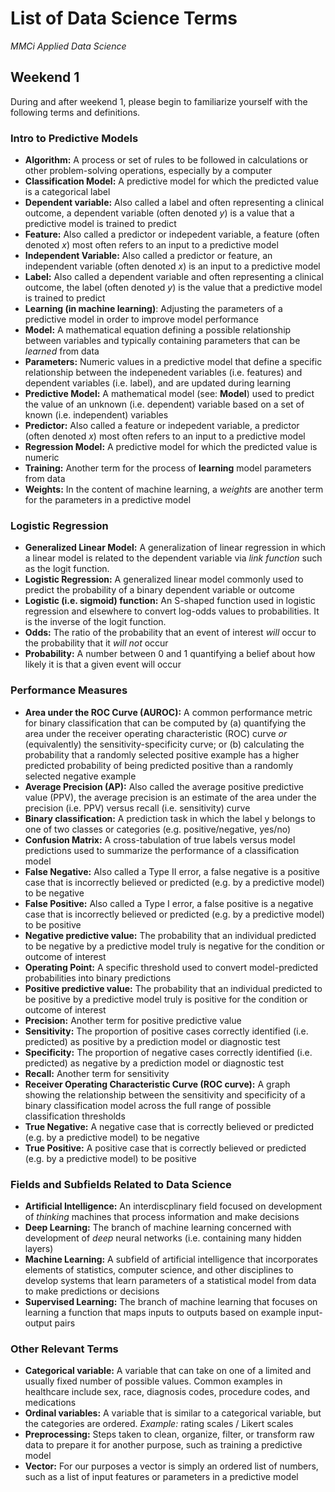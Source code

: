 # List of Data Science Terms
*MMCi Applied Data Science*

## Weekend 1
During and after weekend 1, please begin to familiarize yourself with the following terms and definitions.

### Intro to Predictive Models

- **Algorithm:** A process or set of rules to be followed in calculations or other problem-solving operations, especially by a computer
- **Classification Model:** A predictive model for which the predicted value is a categorical label
- **Dependent variable:** Also called a label and often representing a clinical outcome, a dependent variable (often denoted *y*) is a value that a predictive model is trained to predict
- **Feature:** Also called a predictor or indepedent variable, a feature (often denoted *x*) most often refers to an input to a predictive model
- **Independent Variable:** Also called a predictor or feature, an independent variable (often denoted *x*) is an input to a predictive model
- **Label:** Also called a dependent variable and often representing a clinical outcome, the label (often denoted *y*) is the value that a predictive model is trained to predict
- **Learning (in machine learning)**: Adjusting the parameters of a predictive model in order to improve model performance
- **Model:** A mathematical equation defining a possible relationship between variables and typically containing parameters that can be _learned_ from data
- **Parameters:** Numeric values in a predictive model that define a specific relationship between the indepenedent variables (i.e. features) and dependent variables (i.e. label), and are updated during learning
- **Predictive Model:** A mathematical model (see: **Model**) used to predict the value of an unknown (i.e. dependent) variable based on a set of known (i.e. independent) variables
- **Predictor:** Also called a feature or indepedent variable, a predictor (often denoted *x*) most often refers to an input to a predictive model
- **Regression Model:** A predictive model for which the predicted value is numeric
- **Training:** Another term for the process of **learning** model parameters from data
- **Weights:** In the content of machine learning, a *weights* are another term for the parameters in a predictive model

### Logistic Regression

- **Generalized Linear Model:** A generalization of linear regression in which a linear model is related to the dependent variable via *link function* such as the logit function.
- **Logistic Regression:** A generalized linear model commonly used to predict the probability of a binary dependent variable or outcome
- **Logistic (i.e. sigmoid) function:** An S-shaped function used in logistic regression and elsewhere to convert log-odds values to probabilities. It is the inverse of the logit function.
- **Odds:** The ratio of the probability that an event of interest *will* occur to the probability that it *will not* occur
- **Probability:** A number between 0 and 1 quantifying a belief about how likely it is that a given event will occur

### Performance Measures

- **Area under the ROC Curve (AUROC):** A common performance metric for binary classification that can be computed by (a) quantifying the area under the receiver operating characteristic (ROC) curve *or* (equivalently) the sensitivity-specificity curve; or (b) calculating the probability that a randomly selected positive example has a higher predicted probability of being predicted positive than a randomly selected negative example
- **Average Precision (AP):** Also called the average positive predictive value (PPV), the average precision is an estimate of the area under the precision (i.e. PPV) versus recall (i.e. sensitivity) curve
- **Binary classification:** A prediction task in which the label y belongs to one of two classes or categories (e.g. positive/negative, yes/no)
- **Confusion Matrix:** A cross-tabulation of true labels versus model predictions used to summarize the performance of a classification model
- **False Negative:** Also called a Type II error, a false negative is a positive case that is incorrectly believed or predicted (e.g. by a predictive model) to be negative
- **False Positive:** Also called a Type I error, a false positive is a negative case that is incorrectly believed or predicted (e.g. by a predictive model) to be positive
- **Negative predictive value:** The probability that an individual predicted to be negative by a predictive model truly is negative for the condition or outcome of interest
- **Operating Point:** A specific threshold used to convert model-predicted probabilities into binary predictions
- **Positive predictive value:** The probability that an individual predicted to be positive by a predictive model truly is positive for the condition or outcome of interest
- **Precision:** Another term for positive predictive value
- **Sensitivity:** The proportion of positive cases correctly identified (i.e. predicted) as positive by a prediction model or diagnostic test
- **Specificity:** The proportion of negative cases correctly identified (i.e. predicted) as negative by a prediction model or diagnostic test
- **Recall:** Another term for sensitivity
- **Receiver Operating Characteristic Curve (ROC curve):** A graph showing the relationship between the sensitivity and specificity of a binary classification model across the full range of possible classification thresholds
- **True Negative:** A negative case that is correctly believed or predicted (e.g. by a predictive model) to be negative
- **True Positive:** A positive case that is correctly believed or predicted (e.g. by a predictive model) to be positive

### Fields and Subfields Related to Data Science

- **Artificial Intelligence:** An interdiscplinary field focused on development of *thinking* machines that process information and make decisions
- **Deep Learning:** The branch of machine learning concerned with development of *deep* neural networks (i.e. containing many hidden layers)
- **Machine Learning:** A subfield of artificial intelligence that incorporates elements of statistics, computer science, and other disciplines to develop systems that learn parameters of a statistical model from data to make predictions or decisions
- **Supervised Learning:** The branch of machine learning that focuses on learning a function that maps inputs to outputs based on example input-output pairs

### Other Relevant Terms

- **Categorical variable:** A variable that can take on one of a limited and usually fixed number of possible values. Common examples in healthcare include sex, race, diagnosis codes, procedure codes, and medications
- **Ordinal variables:** A variable that is similar to a categorical variable, but the categories are ordered. *Example:* rating scales / Likert scales
- **Preprocessing:** Steps taken to clean, organize, filter, or transform raw data to prepare it for another purpose, such as training a predictive model
- **Vector:** For our purposes a vector is simply an ordered list of numbers, such as a list of input features or parameters in a predictive model

<!-- 

## Weekend 2 and Beyond

- **Active learning:** A special case of machine learning in which a learning algorithm can interactively query a user to label new data points with the desired outputs
- **Bag of words model:** An approach to natural language processing in which document features are based on word or phrase counts only without considering the relative positions of words and phrases within the document as a whole
- **Black box:** After a model is trained it can sometimes become difficult to understand the inner workings of the model and the manner in which it arrives at decisions, especially in deep neural networks. The model is then considered a ‘Black Box’
- Clustering: A way of the data points into different clusters consisting of similar data points
- **Computable phenotype:** a set of rules or criteria used to identify a specific clinical diagnosis, event, or finding using electronic health record data
- **Computer vision:** A field combining elements of machine learning, robotics, and signal processing to interpret image data and use these data to make predictions or decisions
- **Convolution (computer vision):** A mathematical operation used to quantify the similarity between a given filter and each region of an image or other feature map
- **Convolutional Neural Network (CNN):** A deep neural network containing multiple convolutional layers (i.e. layers implementing the convolution operation). CNNs are most common in image processing but can be applied to a wide variety of data modalities
- **Cross-entropy loss:** The usual loss function used to train classification models. It quantifies the correspondence between predicted probabilities and true labels. Mathematically, it is the negative log likelihood of a categorical random variable corresponding to the label
- **Data filtering:** Applying inclusion and/or exclusion criteria to remove individuals or data points from an analysis
- Data Model: the process of producing a descriptive diagram of relationships between various types of information that are to be stored in a database. One of the goals of data modeling is to create the most efficient method of storing information while still providing for complete access and reporting. 1
- Data parameter: A set of properties whose values determine the characteristics of something. A limit or boundary of the data.
- Data Partitioning: the technique of distributing data across multiple tables, disks, or sites in order to improve query processing performance or increase database manageability
- Decision surface: A (hyper) surface in a multidimensional state space that partitions the space into different regions. Data lying on one side of a decision surface are defined as belonging to a different class from those lying on the other
- Early stopping: In machine learning, early stopping is a form of regularization used to avoid overfitting when training a learner with an iterative method, such as gradient descent. Such methods update the learner so as to make it better fit the training data with each iteration
- Embedding: Dense numerical representations of real-world objects and relationships, expressed as a vector.
- Explainable Model: refers to the concept of being able to understand the machine learning model.
- Filter or Convolutional Filter: Filters detect spatial patterns such as edges in an image by detecting the changes in intensity values of the image.
- Fully connected layers: Fully Connected layers in a neural networks are those layers where all the inputs from one layer are connected to every activation unit of the next layer.
- Gradient descent: Gradient descent is an optimization algorithm used to find the values of parameters (coefficients) of a function (f) that minimizes a cost function (cost).
- Ground truth: information that is known to be real or true, provided by direct observation and measurement (i.e. empirical evidence)
- Hyperparameter: Hyperparameters are parameters that are established before a model is trained and remain fixed through the training process. The hyperparameters generally affect the parameters that are learned during training and can have a large influence on the final accuracy. One of the difficulties in machine learning is in determining sets of hyperparameters that optimize the model fit.
- Image Segmentation: Image segmentation divides an image into different partitions known as segments.
- Imputation: The process of replacing missing data with substituted values.
- Interpretable Model: Models who explain themselves, for instance from a decision tree you can easily extract decision rules.
- Latent Features ( put with features): Features that we don't directly observe but can be extracted typically by some algorithm
- Life-long learning: accumulating past knowledge that it then uses in future learning and problem solving
- Link Function: A link function in a Generalized Linear Model maps a non-linear relationship to a linear one.
- Loss:
- Likelihood:
- **Model architecture:** The form of the equation that is applied to the input features to generate an output. Equivalently, the structure of the graph that links the input features to the output. *Example*: A multilayer perceptron with a single hidden layer of size 100 units and sigmoid activations
- Model calibration: The act of improving our model such that the distribution and behavior of the probability predicted is similar to the distribution and behavior of probability observed in training data.
- Model Generalization: refers to your model's ability to adapt properly to new, previously unseen data, drawn from the same distribution as the one used to create the model.
- Model interpretability: The degree to which a human can consistently predict the model’s result
- **Motif:** A pattern present in an image that can be detected with a convolutional filter.
- **Multi-class classification:** A prediction task in which the label y belongs to one of three or more classes or categories
- Multi-Layer Perceptron (MLP): A supplement of feed forward neural network. It consists of three types of layers—the input layer, output layer and hidden layer. The input layer receives the input signal to be processed. The required task such as prediction and classification is performed by the output layer. An arbitrary number of hidden layers that are placed in between the input and output layer are the true computational engine of the MLP. Similar to a feed forward network in a MLP the data flows in the forward direction from input to output layer. The neurons in the MLP are trained with the back propagation learning algorithm.
- **Natural Language Processing (NLP):**  A branch of machine learning concerned with training algorithms to understand, analyze, manipulate, and generate human language
- Neural network: A series of algorithms that endeavors to recognize underlying relationships in a set of data through a process that mimics the way the human brain operates.
- **Numeric variable:** A variable whose value describes a measurable quantity, such as 'how many' or 'how much'. Therefore numeric variables are quantitative variables
- **Object Detection:** A computer vision technique that allows objects in an image or video to be located and identified
- Online Learning: A method of machine learning in which data becomes available in a sequential order and is used to update the best predictor for future data at each step, as opposed to batch learning techniques which generate the best predictor by learning on the entire training data set at once
- Outlier: An observation that lies an abnormal distance from other values in a random sample from a population.
- Overfitting: Overfitting is a scenario in which a machine learning model is trained to predict the training data too well, such that it does not generalize to new data sets. In theory, any set of data can be fit with a mathematical model if large numbers of parameters are entered into a mathematical model. This overfitting can occur even if there is no logical relationship between the data and the outcome. For example, a reasonably good fit can be obtained using regression to determine the relationship between age, cholesterol, and sex, to stroke because each of these variables has a physiological relationship with the development of atherosclerosis and subsequent stoke. The mathematical model relating these risk factors and stroke can have a better fit if more parameters than these are entered into the model, even if those parameters have nothing to do with stroke. The resulting model may not perform well clinically if its fit relies on these extra variables. When the model is applied to a different data set than the one on which it was developed, its predictive ability may fail.
- Pre-training: Pre-training is a method which trains shallow neural networks using an unsupervised objective before stacking them to create deep neural networks
- Probability distribution: The “shape” of your data set.  A statistical function that describes the likelihood of the occurrence of possible values that a variable can take and plots them to a visual graph. A common example visually is the bell curve
- **Reference Standard:** For a diagnostic test, a reference standard is the reference against which the proposed method is compared. The reference standard is often a widely accepted test or gold standard for the diagnosis, but it can also be based on diagnoses provided by expert clinicians
- Regularization: A technique used to reduce the errors by fitting the function appropriately on the given training set and avoid overfitting.
- **Reinforcement Learning:** A branch of machine learning in which an agent (e.g. an algorithm) learns to make predictions or decisions that maximize its accumulated reward or utility over time. A reinforcement learning agent is able to perceive and interpret its environment and take actions, and it learns through trial and error
- **Semi-supervised learning:** A type of machine learning in which some labels are known, and others are not known
- Sequential Data: Sequential Data is any kind of data where the order matters to the observation.
- Sparse: Features with sparse data are features that have mostly zero values. This is different from features with missing data. Examples of sparse features include vectors of one-hot-encoded words or counts of categorical data
- Structured and unstructured data: Structured data is highly specific and is stored in a predefined format, where unstructured data is a conglomeration of many varied types of data that are stored in their native formats.
- **Tabular data:** Data stored in a table or spreadsheet format
- **Test Set:** Data not used in model development that is instead used to obtain an unbiased estimate of prediction performance
- Time-Series Data: Time series data is a collection of observations obtained through repeated measurements over time.
- Training Set: 
- Transfer learning: Transfer learning (TL) is a research problem in machine learning (ML) that focuses on storing knowledge gained while solving one problem and applying it to a different but related problem
- Tuning: The process of adjusting the hyperparameters of a trained model to increase the model’s fit to the tuning set. When tuning a machine learning model, hyperparameters are repeatedly adjusted, each time training a new machine learning model on the training set and evaluating that machine learning model on the tuning set. The optimal hyperparameter configuration is typically the configuration that leads to the best tuning set accuracy.
- Unsupervised Learning: A machine learning technique in which the users do not need to supervise the model.
- Validation Set: A set of examples used to tune the parameters of a classifier, for example to choose the number of hidden units in a neural network.
- Variables:  any characteristics, number, or quantity that can be measured or counted
- Vectorization: process of flattening a matrix of numeric values to a vector
- Vocabulary (in nlp context): The set of unique words used in the text corpus is referred to as the vocabulary.

 -->

